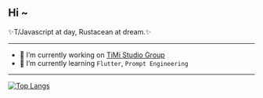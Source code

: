 <h2>Hi ~</h2>

✨T/Javascript at day, Rustacean at dream.✨

---

- 🔭 I’m currently working on [TiMi Studio Group](https://www.timistudios.com/)
- 🌱 I’m currently learning `Flutter`, `Prompt Engineering`

---

[![Top Langs](https://github-readme-stats.vercel.app/api/top-langs/?username=cbbfcd&layout=compact&langs_count=8)](https://github.com/anuraghazra/github-readme-stats)

